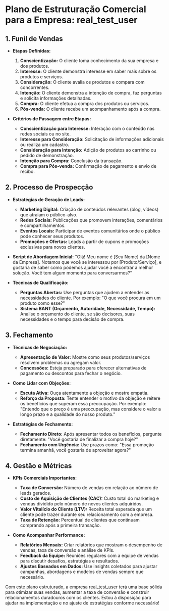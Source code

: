 # **Plano de Estruturação Comercial para a Empresa: real_test_user**

## 1. **Funil de Vendas**

- **Etapas Definidas:**
  1. **Conscientização:** O cliente toma conhecimento da sua empresa e dos produtos.
  2. **Interesse:** O cliente demonstra interesse em saber mais sobre os produtos e serviços.
  3. **Consideração:** O cliente avalia os produtos e compara com concorrentes.
  4. **Intenção:** O cliente demonstra a intenção de compra, faz perguntas e solicita informações detalhadas.
  5. **Compra:** O cliente efetua a compra dos produtos ou serviços.
  6. **Pós-venda:** O cliente recebe um acompanhamento após a compra.

- **Critérios de Passagem entre Etapas:**
  - **Conscientização para Interesse:** Interação com o conteúdo nas redes sociais ou no site.
  - **Interesse para Consideração:** Solicitação de informações adicionais ou realiza um cadastro.
  - **Consideração para Intenção:** Adição de produtos ao carrinho ou pedido de demonstração.
  - **Intenção para Compra:** Conclusão da transação.
  - **Compra para Pós-venda:** Confirmação de pagamento e envio de recibo.

## 2. **Processo de Prospecção**

- **Estratégias de Geração de Leads:**
  - **Marketing Digital:** Criação de conteúdos relevantes (blog, vídeos) que atraiam o público-alvo.
  - **Redes Sociais:** Publicações que promovem interações, comentários e compartilhamentos.
  - **Eventos Locais:** Participar de eventos comunitários onde o público pode conhecer seus produtos.
  - **Promoções e Ofertas:** Leads a partir de cupons e promoções exclusivas para novos clientes.

- **Script de Abordagem Inicial:**
  "Olá! Meu nome é [Seu Nome] da [Nome da Empresa]. Notamos que você se interessou por [Produto/Serviço], e gostaria de saber como podemos ajudar você a encontrar a melhor solução. Você tem algum momento para conversarmos?"

- **Técnicas de Qualificação:**
  - **Perguntas Abertas:** Use perguntas que ajudem a entender as necessidades do cliente. Por exemplo: "O que você procura em um produto como esse?"
  - **Sistema BANT (Orçamento, Autoridade, Necessidade, Tempo):** Analise o orçamento do cliente, se são decisores, suas necessidades e o tempo para decisão de compra.

## 3. **Fechamento**

- **Técnicas de Negociação:**
  - **Apresentação de Valor:** Mostre como seus produtos/serviços resolvem problemas ou agregam valor.
  - **Concessões:** Esteja preparado para oferecer alternativas de pagamento ou descontos para fechar o negócio. 

- **Como Lidar com Objeções:**
  - **Escuta Ativa:** Ouça atentamente a objeção e mostre empatia.
  - **Reforço da Proposta:** Tente entender o motivo da objeção e reitere os benefícios que superam essa preocupação. Por exemplo: "Entendo que o preço é uma preocupação, mas considere o valor a longo prazo e a qualidade do nosso produto.”

- **Estratégias de Fechamento:**
  - **Fechamento Direto:** Após apresentar todos os benefícios, pergunte diretamente: "Você gostaria de finalizar a compra hoje?"
  - **Fechamento com Urgência:** Use prazos como: "Essa promoção termina amanhã, você gostaria de aproveitar agora?"

## 4. **Gestão e Métricas**

- **KPIs Comerciais Importantes:**
  - **Taxa de Conversão:** Número de vendas em relação ao número de leads gerados.
  - **Custo de Aquisição de Clientes (CAC):** Custo total do marketing e vendas dividido pelo número de novos clientes adquiridos.
  - **Valor Vitalício do Cliente (LTV):** Receita total esperada que um cliente pode trazer durante seu relacionamento com a empresa.
  - **Taxa de Retenção:** Percentual de clientes que continuam comprando após a primeira transação.

- **Como Acompanhar Performance:**
  - **Relatórios Mensais:** Criar relatórios que mostram o desempenho de vendas, taxa de conversão e análise de KPIs.
  - **Feedback da Equipe:** Reuniões regulares com a equipe de vendas para discutir desafios, estratégias e resultados.
  - **Ajustes Baseados em Dados:** Use insights coletados para ajustar campanhas, abordagens e modelos de vendas sempre que necessário.

Com este plano estruturado, a empresa real_test_user terá uma base sólida para otimizar suas vendas, aumentar a taxa de conversão e construir relacionamentos duradouros com os clientes. Estou à disposição para ajudar na implementação e no ajuste de estratégias conforme necessário!